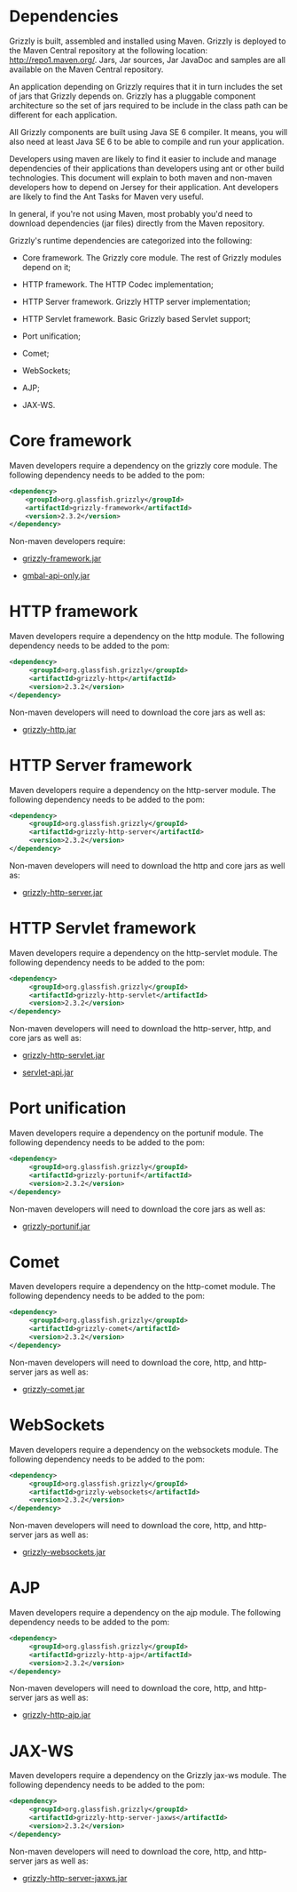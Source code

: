Dependencies
============

Grizzly is built, assembled and installed using Maven. Grizzly is
deployed to the Maven Central repository at the following location:
<http://repo1.maven.org/>. Jars, Jar sources, Jar JavaDoc and samples
are all available on the Maven Central repository.

An application depending on Grizzly requires that it in turn includes
the set of jars that Grizzly depends on. Grizzly has a pluggable
component architecture so the set of jars required to be include in the
class path can be different for each application.

All Grizzly components are built using Java SE 6 compiler. It means, you
will also need at least Java SE 6 to be able to compile and run your
application.

Developers using maven are likely to find it easier to include and
manage dependencies of their applications than developers using ant or
other build technologies. This document will explain to both maven and
non-maven developers how to depend on Jersey for their application. Ant
developers are likely to find the Ant Tasks for Maven very useful.

In general, if you're not using Maven, most probably you'd need to
download dependencies (jar files) directly from the Maven repository.

Grizzly's runtime dependencies are categorized into the following:

-   Core framework. The Grizzly core module. The rest of Grizzly modules
    depend on it;

-   HTTP framework. The HTTP Codec implementation;

-   HTTP Server framework. Grizzly HTTP server implementation;

-   HTTP Servlet framework. Basic Grizzly based Servlet support;

-   Port unification;

-   Comet;

-   WebSockets;

-   AJP;

-   JAX-WS.

Core framework
==============

Maven developers require a dependency on the grizzly core module. The
following dependency needs to be added to the pom:

```xml
<dependency>
    <groupId>org.glassfish.grizzly</groupId>
    <artifactId>grizzly-framework</artifactId>
    <version>2.3.2</version>
</dependency>
```

Non-maven developers require:

-   [grizzly-framework.jar](https://maven.java.net/content/repositories/releases/org/glassfish/grizzly/grizzly-framework/2.3.2/grizzly-framework-2.3.2.jar)

-   [gmbal-api-only.jar](http://download.java.net/maven/2/org/glassfish/gmbal/gmbal-api-only/3.0.0-b023/gmbal-api-only-3.0.0-b023.jar)

HTTP framework
==============

Maven developers require a dependency on the http module. The following
dependency needs to be added to the pom:

```xml
<dependency>
     <groupId>org.glassfish.grizzly</groupId>
     <artifactId>grizzly-http</artifactId>
     <version>2.3.2</version>
</dependency>
```

Non-maven developers will need to download the core jars as well as:

-   [grizzly-http.jar](https://maven.java.net/content/repositories/releases/org/glassfish/grizzly/grizzly-http/2.3.2/grizzly-http-2.3.2.jar)

HTTP Server framework
=====================

Maven developers require a dependency on the http-server module. The
following dependency needs to be added to the pom:

```xml
<dependency>
     <groupId>org.glassfish.grizzly</groupId>
     <artifactId>grizzly-http-server</artifactId>
     <version>2.3.2</version>
</dependency>
```

Non-maven developers will need to download the http and core jars as well as:

-   [grizzly-http-server.jar](https://maven.java.net/content/repositories/releases/org/glassfish/grizzly/grizzly-http-server/2.3.2/grizzly-http-server-2.3.2.jar)

HTTP Servlet framework
======================

Maven developers require a dependency on the http-servlet module. The
following dependency needs to be added to the pom:

```xml
<dependency>
     <groupId>org.glassfish.grizzly</groupId>
     <artifactId>grizzly-http-servlet</artifactId>
     <version>2.3.2</version>
</dependency>
```

Non-maven developers will need to download the http-server, http, and core jars
as well as:

-   [grizzly-http-servlet.jar](https://maven.java.net/content/repositories/releases/org/glassfish/grizzly/grizzly-http-servlet/2.3.2/grizzly-http-servlet-2.3.2.jar)

-   [servlet-api.jar](http://mirrors.ibiblio.org/pub/mirrors/maven2/javax/servlet/servlet-api/2.5/servlet-api-2.5.jar)

Port unification
================

Maven developers require a dependency on the portunif module. The
following dependency needs to be added to the pom:

```xml
<dependency>
     <groupId>org.glassfish.grizzly</groupId>
     <artifactId>grizzly-portunif</artifactId>
     <version>2.3.2</version>
</dependency>
```

Non-maven developers will need to download the core jars as well as:

-   [grizzly-portunif.jar](https://maven.java.net/content/repositories/releases/org/glassfish/grizzly/grizzly-portunif/2.3.2/grizzly-portunif-2.3.2.jar)

Comet
=====

Maven developers require a dependency on the http-comet module. The
following dependency needs to be added to the pom:

```xml
<dependency>
     <groupId>org.glassfish.grizzly</groupId>
     <artifactId>grizzly-comet</artifactId>
     <version>2.3.2</version>
</dependency>
```

Non-maven developers will need to download the core, http, and http-server jars
as well as:

-   [grizzly-comet.jar](https://maven.java.net/content/repositories/releases/org/glassfish/grizzly/grizzly-comet/2.3.2/grizzly-comet-2.3.2.jar)

WebSockets
==========

Maven developers require a dependency on the websockets module. The
following dependency needs to be added to the pom:

```xml
<dependency>
     <groupId>org.glassfish.grizzly</groupId>
     <artifactId>grizzly-websockets</artifactId>
     <version>2.3.2</version>
</dependency>
```

Non-maven developers will need to download the core, http, and http-server jars
as well as:

-   [grizzly-websockets.jar](https://maven.java.net/content/repositories/releases/org/glassfish/grizzly/grizzly-websockets/2.3.2/grizzly-websockets-2.3.2.jar)

AJP
===

Maven developers require a dependency on the ajp module. The following
dependency needs to be added to the pom:

```xml
<dependency>
     <groupId>org.glassfish.grizzly</groupId>
     <artifactId>grizzly-http-ajp</artifactId>
     <version>2.3.2</version>
</dependency>
```

Non-maven developers will need to download the core, http, and http-server jars
as well as:

-   [grizzly-http-ajp.jar](https://maven.java.net/content/repositories/releases/org/glassfish/grizzly/grizzly-http-ajp/2.3.2/grizzly-http-ajp-2.3.2.jar)

JAX-WS
======

Maven developers require a dependency on the Grizzly jax-ws module. The
following dependency needs to be added to the pom:

```xml
<dependency>
     <groupId>org.glassfish.grizzly</groupId>
     <artifactId>grizzly-http-server-jaxws</artifactId>
     <version>2.3.2</version>
</dependency>
```

Non-maven developers will need to download the core, http, and http-server jars
as well as:

-   [grizzly-http-server-jaxws.jar](https://maven.java.net/content/repositories/releases/org/glassfish/grizzly/grizzly-http-server-jaxws/2.3.2/grizzly-http-server-jaxws-2.3.2.jar)


